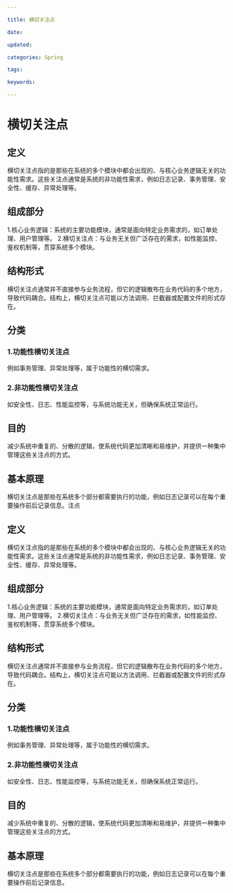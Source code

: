 ```yaml
---

title: 横切关注点

date: 

updated: 

categories: Spring

tags: 

keywords: 

---
```

# 横切关注点

## 定义

横切关注点指的是那些在系统的多个模块中都会出现的、与核心业务逻辑无关的功能性需求。这些关注点通常是系统的非功能性需求，例如日志记录、事务管理、安全性、缓存、异常处理等。

## 组成部分

1.核心业务逻辑：系统的主要功能模块，通常是面向特定业务需求的，如订单处理、用户管理等。
2.横切关注点：与业务无关但广泛存在的需求，如性能监控、鉴权机制等，贯穿系统多个模块。

## 结构形式

 横切关注点通常并不直接参与业务流程，但它的逻辑散布在业务代码的多个地方，导致代码耦合。结构上，横切关注点可能以方法调用、拦截器或配置文件的形式存在。

## 分类

### 1.功能性横切关注点

例如事务管理、异常处理等，属于功能性的横切需求。

### 2.非功能性横切关注点

如安全性、日志、性能监控等，与系统功能无关，但确保系统正常运行。

## 目的

减少系统中重复的、分散的逻辑，使系统代码更加清晰和易维护，并提供一种集中管理这些关注点的方式。

## 基本原理

横切关注点是那些在系统多个部分都需要执行的功能，例如日志记录可以在每个重要操作前后记录信息。注点

## 定义

横切关注点指的是那些在系统的多个模块中都会出现的、与核心业务逻辑无关的功能性需求。这些关注点通常是系统的非功能性需求，例如日志记录、事务管理、安全性、缓存、异常处理等。

## 组成部分

1.核心业务逻辑：系统的主要功能模块，通常是面向特定业务需求的，如订单处理、用户管理等。
2.横切关注点：与业务无关但广泛存在的需求，如性能监控、鉴权机制等，贯穿系统多个模块。

## 结构形式

 横切关注点通常并不直接参与业务流程，但它的逻辑散布在业务代码的多个地方，导致代码耦合。结构上，横切关注点可能以方法调用、拦截器或配置文件的形式存在。

## 分类

### 1.功能性横切关注点

例如事务管理、异常处理等，属于功能性的横切需求。

### 2.非功能性横切关注点

如安全性、日志、性能监控等，与系统功能无关，但确保系统正常运行。

## 目的

减少系统中重复的、分散的逻辑，使系统代码更加清晰和易维护，并提供一种集中管理这些关注点的方式。

## 基本原理

横切关注点是那些在系统多个部分都需要执行的功能，例如日志记录可以在每个重要操作前后记录信息。
